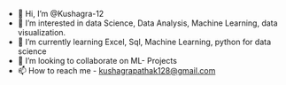 - 👋 Hi, I’m @Kushagra-12
- 👀 I’m interested in data Science, Data Analysis, Machine Learning, data visualization.
- 🌱 I’m currently learning Excel, Sql, Machine Learning, python for data science
- 💞️ I’m looking to collaborate on ML- Projects
- 📫 How to reach me - kushagrapathak128@gmail.com
